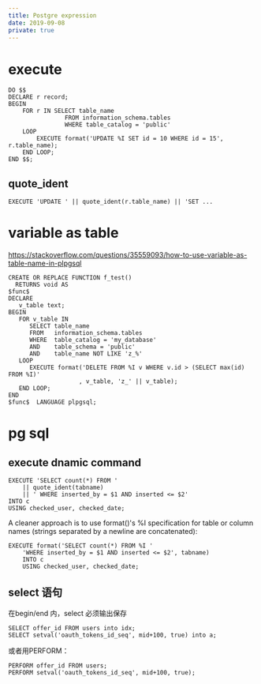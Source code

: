 ```yaml
---
title: Postgre expression
date: 2019-09-08
private: true
---
```

# execute
    DO $$
    DECLARE r record;
    BEGIN
        FOR r IN SELECT table_name 
                    FROM information_schema.tables
                    WHERE table_catalog = 'public'
        LOOP
            EXECUTE format('UPDATE %I SET id = 10 WHERE id = 15', r.table_name);
        END LOOP;
    END $$;

## quote_ident

    EXECUTE 'UPDATE ' || quote_ident(r.table_name) || 'SET ...

# variable as table
https://stackoverflow.com/questions/35559093/how-to-use-variable-as-table-name-in-plpgsql

    CREATE OR REPLACE FUNCTION f_test()
      RETURNS void AS
    $func$
    DECLARE
       v_table text;
    BEGIN
       FOR v_table IN
          SELECT table_name  
          FROM   information_schema.tables 
          WHERE  table_catalog = 'my_database' 
          AND    table_schema = 'public'
          AND    table_name NOT LIKE 'z_%'
       LOOP
          EXECUTE format('DELETE FROM %I v WHERE v.id > (SELECT max(id) FROM %I)'
                        , v_table, 'z_' || v_table);
       END LOOP;
    END
    $func$  LANGUAGE plpgsql;

# pg sql
## execute dnamic command

    EXECUTE 'SELECT count(*) FROM '
        || quote_ident(tabname)
        || ' WHERE inserted_by = $1 AND inserted <= $2'
    INTO c
    USING checked_user, checked_date;

A cleaner approach is to use format()'s %I specification for table or column names (strings separated by a newline are concatenated):

    EXECUTE format('SELECT count(*) FROM %I '
        'WHERE inserted_by = $1 AND inserted <= $2', tabname)
        INTO c
        USING checked_user, checked_date;

## select 语句
在begin/end 内，select 必须输出保存

    SELECT offer_id FROM users into idx;
    SELECT setval('oauth_tokens_id_seq', mid+100, true) into a;

或者用PERFORM：

    PERFORM offer_id FROM users;
    PERFORM setval('oauth_tokens_id_seq', mid+100, true);